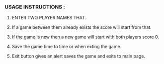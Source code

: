 ### USAGE INSTRUCTIONS :

1. ENTER TWO PLAYER NAMES THAT.

2. If a game between them already exists the score will start from that.

3. If the game is new then a new game will start with both players score 0.

4. Save the game time to time or when exting the game.

5. Exit button gives an alert saves the game and exits to main page.

